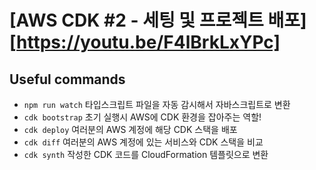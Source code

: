 # [AWS CDK #2 - 세팅 및 프로젝트 배포][https://youtu.be/F4lBrkLxYPc]
## Useful commands
 * `npm run watch`   타입스크립트 파일을 자동 감시해서 자바스크립트로 변환
 * `cdk bootstrap`   초기 실행시 AWS에 CDK 환경을 잡아주는 역할!
 * `cdk deploy`      여러분의 AWS 계정에 해당 CDK 스택을 배포
 * `cdk diff`        여러분의 AWS 계정에 있는 서비스와 CDK 스택을 비교
 * `cdk synth`       작성한 CDK 코드를 CloudFormation 템플릿으로 변환
